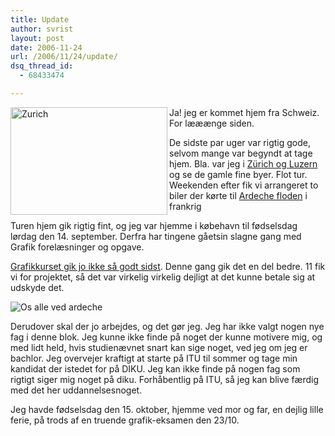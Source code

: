 ```yaml
---
title: Update
author: svrist
layout: post
date: 2006-11-24
url: /2006/11/24/update/
dsq_thread_id:
  - 68433474

---
```

<img style="width:251px;height:172px;" height="172" alt="Zurich" src="http://static.flickr.com/89/240468422_94d93c204e.jpg?v=0" width="251" align="left" />Ja! jeg er kommet hjem fra Schweiz. For lææænge siden.
  
De sidste par uger var rigtig gode, selvom mange var begyndt at tage hjem. Bla. var jeg i [Zürich og Luzern][1] og se de gamle fine byer. Flot tur.  Weekenden efter fik vi arrangeret to biler der kørte til [Ardeche floden][2] i frankrig

Turen hjem gik rigtig fint, og jeg var hjemme i købehavn til fødselsdag lørdag den 14. september. Derfra har tingene gåetsin slagne gang med Grafik forelæsninger og opgave.

[Grafikkurset gik jo ikke så godt sidst][3]. Denne gang gik det en del bedre. 11 fik vi for projektet, så det var virkelig virkelig dejligt at det kunne betale sig at udskyde det.

![Os alle ved ardeche][4]

Derudover skal der jo arbejdes, og det gør jeg. Jeg har ikke valgt nogen nye fag i denne blok. Jeg kunne ikke finde på noget der kunne motivere mig, og med lidt held, hvis studienævnet snart kan sige noget, ved jeg om jeg er bachlor. Jeg overvejer kraftigt at starte på ITU til sommer og tage min kandidat der istedet for på DIKU. Jeg kan ikke finde på nogen fag som rigtigt siger mig noget på diku. Forhåbentlig på ITU, så jeg kan blive færdig med det her uddannelsesnoget.

Jeg havde fødselsdag den 15. oktober, hjemme ved mor og far, en dejlig lille ferie, på trods af en truende grafik-eksamen den 23/10.

 [1]: http://flickr.com/photos/sorenvrist/sets/72157594279304719/ "zurich"
 [2]: http://flickr.com/photos/sorenvrist/sets/72157594279313350/ "ardeche"
 [3]: http://seet.dk/2005/10/13/sa-skete-det-alligevel/ "grafik sidste år"
 [4]: http://static.flickr.com/93/240469778_fa59474cc1.jpg?v=0